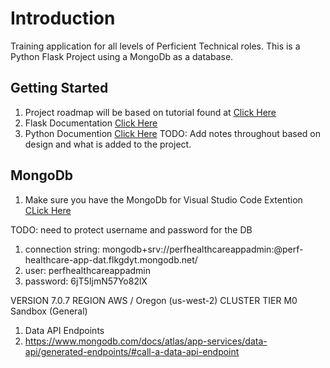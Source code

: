 # Introduction

Training application for all levels of Perficient Technical roles. This is a Python Flask Project using a MongoDb as a database.

## Getting Started

1. Project roadmap will be based on tutorial found at [Click Here](https://www.mongodb.com/developer/languages/python/flask-app-ufo-tracking/)
2. Flask Documentation [Click Here](https://flask.palletsprojects.com/en/3.0.x/)
3. Python Documention [Click Here](https://www.python.org/downloads/)
TODO: Add notes throughout based on design and what is added to the project.

## MongoDb

1. Make sure you have the MongoDb for Visual Studio Code Extention [CLick Here](https://code.visualstudio.com/docs/azure/mongodb)

TODO: need to protect username and password for the DB

1. connection string: mongodb+srv://perfhealthcareappadmin:<password>@perf-healthcare-app-dat.flkgdyt.mongodb.net/
1. user: perfhealthcareappadmin
1. password: 6jT5IjmN57Yo82lX

VERSION
7.0.7
REGION
AWS / Oregon (us-west-2)
CLUSTER TIER
M0 Sandbox (General)

1. Data API Endpoints
1. <https://www.mongodb.com/docs/atlas/app-services/data-api/generated-endpoints/#call-a-data-api-endpoint>
